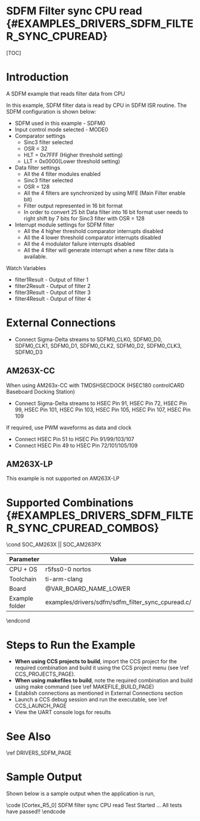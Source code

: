 # SDFM Filter sync CPU read {#EXAMPLES_DRIVERS_SDFM_FILTER_SYNC_CPUREAD}

[TOC]

# Introduction

A SDFM example that reads filter data from CPU

In this example, SDFM filter data is read by CPU in SDFM ISR routine. The
SDFM configuration is shown below:
 -  SDFM used in this example - SDFM0
 -  Input control mode selected - MODE0
 -  Comparator settings
      - Sinc3 filter selected
      - OSR = 32
      - HLT = 0x7FFF (Higher threshold setting)
      - LLT  = 0x0000(Lower threshold setting)
 -  Data filter settings
     - All the 4 filter modules enabled
     - Sinc3 filter selected
     - OSR = 128
     - All the 4 filters are synchronized by using MFE
      (Main Filter enable bit)
     - Filter output represented in 16 bit format
     - In order to convert 25 bit Data filter
       into 16 bit format user needs to right shift by 7 bits for
       Sinc3 filter with OSR = 128
 - Interrupt module settings for SDFM filter
     - All the 4 higher threshold comparator interrupts disabled
     - All the 4 lower threshold comparator interrupts disabled
     - All the 4 modulator failure interrupts disabled
     - All the 4 filter will generate interrupt when a new filter data
       is available.

Watch  Variables
-   filter1Result - Output of filter 1
-   filter2Result - Output of filter 2
-   filter3Result - Output of filter 3
-   filter4Result - Output of filter 4

# External Connections
-  Connect Sigma-Delta streams to SDFM0_CLK0, SDFM0_D0, SDFM0_CLK1, SDFM0_D1, SDFM0_CLK2, SDFM0_D2, SDFM0_CLK3, SDFM0_D3

## AM263X-CC
When using AM263x-CC with TMDSHSECDOCK (HSEC180 controlCARD Baseboard Docking Station)
-  Connect Sigma-Delta streams to HSEC Pin 91, HSEC Pin 72, HSEC Pin 99, HSEC Pin 101, HSEC Pin 103, HSEC Pin 105, HSEC Pin 107, HSEC Pin 109

If required, use PWM waveforms as data and clock
- Connect HSEC Pin 51 to HSEC Pin 91/99/103/107
- Connect HSEC Pin 49 to HSEC Pin 72/101/105/109

## AM263X-LP
This example is not supported on AM263X-LP

# Supported Combinations {#EXAMPLES_DRIVERS_SDFM_FILTER_SYNC_CPUREAD_COMBOS}

\cond SOC_AM263X || SOC_AM263PX

 Parameter      | Value
 ---------------|-----------
 CPU + OS       | r5fss0-0 nortos
 Toolchain      | ti-arm-clang
 Board          | @VAR_BOARD_NAME_LOWER
 Example folder | examples/drivers/sdfm/sdfm_filter_sync_cpuread.c/

\endcond

# Steps to Run the Example

- **When using CCS projects to build**, import the CCS project for the required combination
  and build it using the CCS project menu (see \ref CCS_PROJECTS_PAGE).
- **When using makefiles to build**, note the required combination and build using
  make command (see \ref MAKEFILE_BUILD_PAGE)
- Establish connections as mentioned in External Connections section
- Launch a CCS debug session and run the executable, see \ref CCS_LAUNCH_PAGE
- View the UART console logs for results

# See Also

\ref DRIVERS_SDFM_PAGE

# Sample Output

Shown below is a sample output when the application is run,

\code
[Cortex_R5_0] SDFM filter sync CPU read Test Started ...
All tests have passed!!
\endcode

